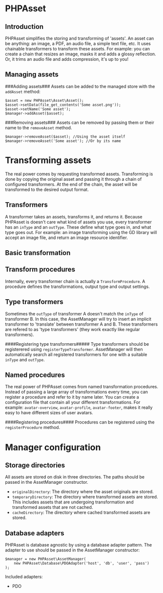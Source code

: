 PHPAsset
========

Introduction
------------
PHPAsset simplifies the storing and transforming of 'assets'. An asset can be anything: an image, a PDF, an audio file, a simple text file, etc. It uses chainable transformers to transform these assets. For example: you can create a chain that resizes an image, masks it and adds a glossy reflection. Or, it trims an audio file and adds compression, it's up to you!

Managing assets
----------------

###Adding assets###
Assets can be added to the managed store with the `addAsset` method:
```
$asset = new PHPAsset\Asset\Asset();
$asset->setData(file_get_contents('Some asset.png'));
$asset->setName('Some asset');
$manager->addAsset($asset);
```

###Removing assets###
Assets can be removed by passing them or their name to the `removeAsset` method.
```
$manager->removeAsset($asset); //Using the asset itself
$manager->removeAsset('Some asset'); //Or by its name
```

Transforming assets
===================
The real power comes by requesting transformed assets. Transforming is done by copying the original asset and passing it through a chain of configured transformers. At the end of the chain, the asset will be transformed to the desired output format.

Transformers
------------
A transformer takes an assets, transforms it, and returns it. Because PHPAsset is doesn't care what kind of assets you use, every transformer has an `inType` and an `outType`. These define what type goes in, and what type goes out. For example: an image transforming using the GD library will accept an image file, and return an image resource identifier.

Basic transformation
--------------------

Transform procedures
--------------------
Internally, every transformer chain is actually a `TransformProcedure`. A procedure defines the transformations, output type and output settings.

Type transformers
-----------------
Sometimes the `outType` of transformer A doesn't match the `inType` of transformer B. In this case, the AssetManager will try to insert an implicit transformer to 'translate' between transformer A and B. These transformers are refered to as 'type transformers' (they work exactly like regular transformers).

####Registering type transformers#####
Type transformers should be registerered using `registerTypeTransformer`. AssetManager will then automatically search all registered transformers for one with a suitable `inType` and `outType`.

Named procedures
----------------
The real power of PHPAsset comes from named transformation procedures. Instead of passing a large array of transformations every time, you can register a procedure and refer to it by name later. You can create a configuration file that contain all your different transformations. For example: `avatar-overview`, `avatar-profile`, `avatar-footer`, makes it really easy to have different sizes of user avatars.

####Registering procedures####
Procedures can be registered using the `registerProcedure` method.


Manager configuration
=====================

Storage directories
-------------------
All assets are stored on disk in three directories. The paths should be passed in the AssetManager constructor.

- `originalDirectory`: The directory where the asset originals are stored.  
- `temporaryDirectory`: The directory where transformed assets are stored. This includes assets that are undergoing transformation and transformed assets that are not cached.  
- `cacheDirectory`: The directory where cached transformed assets are stored.


Database adapters
-----------------
PHPAsset is database agnostic by using a database adapter pattern. The adapter to use should be passed in the AssetManager constructor:
```
$manager = new PHPAsset\AssetManager(
    new PHPAsset\Database\PDOAdapter('host', 'db', 'user', 'pass')
);
```

Included adapters:

- PDO